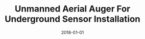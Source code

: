 ---
title: "Unmanned Aerial Auger For Underground Sensor Installation"
date: 2018-01-01
venue: "2018 IEEE/RSJ International Conference on Intelligent Robots and Systems, IROS 2018, Madrid, Spain, October 1-5, 2018"
paperurl: https://doi.org/10.1109/IROS.2018.8593824
authors: "Yue Sun, Adam Plowcha, Mark Nail, Sebastian G Elbaum, Benjamin Terry and Carrick Detweiler"
awards: ""
---